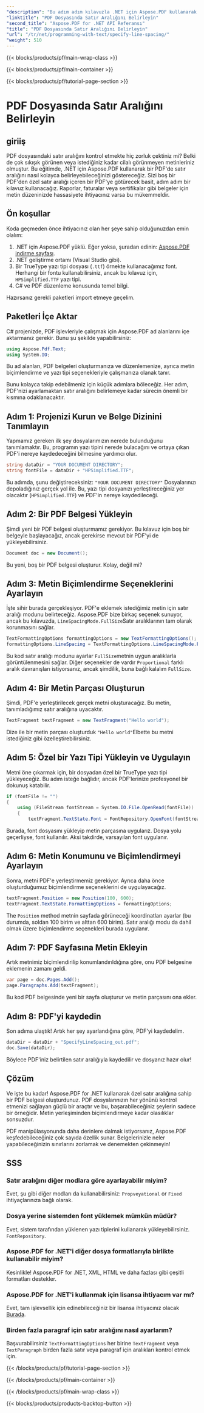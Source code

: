 ```yaml
---
"description": "Bu adım adım kılavuzla .NET için Aspose.PDF kullanarak bir PDF'de satır aralığını nasıl belirleyeceğinizi öğrenin. Hassas metin biçimlendirmesi arayan geliştiriciler için mükemmeldir."
"linktitle": "PDF Dosyasında Satır Aralığını Belirleyin"
"second_title": "Aspose.PDF for .NET API Referansı"
"title": "PDF Dosyasında Satır Aralığını Belirleyin"
"url": "/tr/net/programming-with-text/specify-line-spacing/"
"weight": 510
---
```


{{< blocks/products/pf/main-wrap-class >}}

{{< blocks/products/pf/main-container >}}

{{< blocks/products/pf/tutorial-page-section >}}

# PDF Dosyasında Satır Aralığını Belirleyin

## giriiş

PDF dosyasındaki satır aralığını kontrol etmekte hiç zorluk çektiniz mi? Belki de çok sıkışık görünen veya istediğiniz kadar cilalı görünmeyen metinleriniz olmuştur. Bu eğitimde, .NET için Aspose.PDF kullanarak bir PDF'de satır aralığını nasıl kolayca belirleyebileceğinizi göstereceğiz. Sizi boş bir PDF'den özel satır aralığı içeren bir PDF'ye götürecek basit, adım adım bir kılavuz kullanacağız. Raporlar, faturalar veya sertifikalar gibi belgeler için metin düzeninizde hassasiyete ihtiyacınız varsa bu mükemmeldir.

## Ön koşullar

Koda geçmeden önce ihtiyacınız olan her şeye sahip olduğunuzdan emin olalım:

1. .NET için Aspose.PDF yüklü. Eğer yoksa, şuradan edinin: [Aspose.PDF indirme sayfası](https://releases.aspose.com/pdf/net/).
2. .NET geliştirme ortamı (Visual Studio gibi).
3. Bir TrueType yazı tipi dosyası (`.ttf`) örnekte kullanacağımız font. Herhangi bir fontu kullanabilirsiniz, ancak bu kılavuz için, `HPSimplified.TTF` yazı tipi.
4. C# ve PDF düzenleme konusunda temel bilgi.

Hazırsanız gerekli paketleri import etmeye geçelim.

## Paketleri İçe Aktar

C# projenizde, PDF işlevleriyle çalışmak için Aspose.PDF ad alanlarını içe aktarmanız gerekir. Bunu şu şekilde yapabilirsiniz:

```csharp
using Aspose.Pdf.Text;
using System.IO;
```

Bu ad alanları, PDF belgeleri oluşturmanıza ve düzenlemenize, ayrıca metin biçimlendirme ve yazı tipi seçenekleriyle çalışmanıza olanak tanır.

Bunu kolayca takip edebilmeniz için küçük adımlara böleceğiz. Her adım, PDF'nizi ayarlamaktan satır aralığını belirlemeye kadar sürecin önemli bir kısmına odaklanacaktır.

## Adım 1: Projenizi Kurun ve Belge Dizinini Tanımlayın

Yapmamız gereken ilk şey dosyalarımızın nerede bulunduğunu tanımlamaktır. Bu, programın yazı tipini nerede bulacağını ve ortaya çıkan PDF'i nereye kaydedeceğini bilmesine yardımcı olur.

```csharp
string dataDir = "YOUR DOCUMENT DIRECTORY";
string fontFile = dataDir + "HPSimplified.TTF";
```

Bu adımda, şunu değiştireceksiniz: `"YOUR DOCUMENT DIRECTORY"` Dosyalarınızı depoladığınız gerçek yol ile. Bu, yazı tipi dosyanızı yerleştireceğiniz yer olacaktır (`HPSimplified.TTF`) ve PDF'in nereye kaydedileceği.

## Adım 2: Bir PDF Belgesi Yükleyin

Şimdi yeni bir PDF belgesi oluşturmamız gerekiyor. Bu kılavuz için boş bir belgeyle başlayacağız, ancak gerekirse mevcut bir PDF'yi de yükleyebilirsiniz.

```csharp
Document doc = new Document();
```

Bu yeni, boş bir PDF belgesi oluşturur. Kolay, değil mi?

## Adım 3: Metin Biçimlendirme Seçeneklerini Ayarlayın

İşte sihir burada gerçekleşiyor. PDF'e eklemek istediğimiz metin için satır aralığı modunu belirteceğiz. Aspose.PDF bize birkaç seçenek sunuyor, ancak bu kılavuzda, `LineSpacingMode.FullSize`Satır aralıklarının tam olarak korunmasını sağlar.

```csharp
TextFormattingOptions formattingOptions = new TextFormattingOptions();
formattingOptions.LineSpacing = TextFormattingOptions.LineSpacingMode.FullSize;
```

Bu kod satır aralığı modunu ayarlar `FullSize`metnin uygun aralıklarla görüntülenmesini sağlar. Diğer seçenekler de vardır `Proportional` farklı aralık davranışları istiyorsanız, ancak şimdilik, buna bağlı kalalım `FullSize`.

## Adım 4: Bir Metin Parçası Oluşturun

Şimdi, PDF'e yerleştirilecek gerçek metni oluşturacağız. Bu metin, tanımladığımız satır aralığına uyacaktır.

```csharp
TextFragment textFragment = new TextFragment("Hello world");
```

Dize ile bir metin parçası oluşturduk `"Hello world"`Elbette bu metni istediğiniz gibi özelleştirebilirsiniz.

## Adım 5: Özel bir Yazı Tipi Yükleyin ve Uygulayın

Metni öne çıkarmak için, bir dosyadan özel bir TrueType yazı tipi yükleyeceğiz. Bu adım isteğe bağlıdır, ancak PDF'lerinize profesyonel bir dokunuş katabilir.

```csharp
if (fontFile != "")
{
    using (FileStream fontStream = System.IO.File.OpenRead(fontFile))
    {
        textFragment.TextState.Font = FontRepository.OpenFont(fontStream, FontTypes.TTF);
```

Burada, font dosyasını yükleyip metin parçasına uygularız. Dosya yolu geçerliyse, font kullanılır. Aksi takdirde, varsayılan font uygulanır.

## Adım 6: Metin Konumunu ve Biçimlendirmeyi Ayarlayın

Sonra, metni PDF'e yerleştirmemiz gerekiyor. Ayrıca daha önce oluşturduğumuz biçimlendirme seçeneklerini de uygulayacağız.

```csharp
textFragment.Position = new Position(100, 600);
textFragment.TextState.FormattingOptions = formattingOptions;
```

The `Position` method metnin sayfada görüneceği koordinatları ayarlar (bu durumda, soldan 100 birim ve alttan 600 birim). Satır aralığı modu da dahil olmak üzere biçimlendirme seçenekleri burada uygulanır.

## Adım 7: PDF Sayfasına Metin Ekleyin

Artık metnimiz biçimlendirilip konumlandırıldığına göre, onu PDF belgesine eklemenin zamanı geldi.

```csharp
var page = doc.Pages.Add();
page.Paragraphs.Add(textFragment);
```

Bu kod PDF belgesinde yeni bir sayfa oluşturur ve metin parçasını ona ekler.

## Adım 8: PDF'yi kaydedin

Son adıma ulaştık! Artık her şey ayarlandığına göre, PDF'yi kaydedelim.

```csharp
dataDir = dataDir + "SpecifyLineSpacing_out.pdf";
doc.Save(dataDir);
```

Böylece PDF'iniz belirtilen satır aralığıyla kaydedilir ve dosyanız hazır olur!

## Çözüm

Ve işte bu kadar! Aspose.PDF for .NET kullanarak özel satır aralığına sahip bir PDF belgesi oluşturdunuz. PDF dosyalarınızın her yönünü kontrol etmenizi sağlayan güçlü bir araçtır ve bu, başarabileceğiniz şeylerin sadece bir örneğidir. Metin yerleşiminden biçimlendirmeye kadar olasılıklar sonsuzdur.

PDF manipülasyonunda daha derinlere dalmak istiyorsanız, Aspose.PDF keşfedebileceğiniz çok sayıda özellik sunar. Belgelerinizle neler yapabileceğinizin sınırlarını zorlamak ve denemekten çekinmeyin!

## SSS

### Satır aralığını diğer modlara göre ayarlayabilir miyim?  
Evet, şu gibi diğer modları da kullanabilirsiniz: `Propveyational` or `Fixed` ihtiyaçlarınıza bağlı olarak.

### Dosya yerine sistemden font yüklemek mümkün müdür?  
Evet, sistem tarafından yüklenen yazı tiplerini kullanarak yükleyebilirsiniz. `FontRepository`.

### Aspose.PDF for .NET'i diğer dosya formatlarıyla birlikte kullanabilir miyim?  
Kesinlikle! Aspose.PDF for .NET, XML, HTML ve daha fazlası gibi çeşitli formatları destekler.

### Aspose.PDF for .NET'i kullanmak için lisansa ihtiyacım var mı?  
Evet, tam işlevsellik için edinebileceğiniz bir lisansa ihtiyacınız olacak [Burada](https://purchase.aspose.com/buy).

### Birden fazla paragraf için satır aralığını nasıl ayarlarım?  
Başvurabilirsiniz `TextFormattingOptions` her birine `TextFragment` veya `TextParagraph` birden fazla satır veya paragraf için aralıkları kontrol etmek için.

{{< /blocks/products/pf/tutorial-page-section >}}

{{< /blocks/products/pf/main-container >}}

{{< /blocks/products/pf/main-wrap-class >}}

{{< blocks/products/products-backtop-button >}}